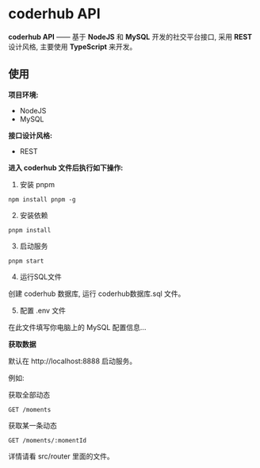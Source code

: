 # coderhub API

**coderhub API** —— 基于 **NodeJS** 和 **MySQL** 开发的社交平台接口, 采用 **REST** 设计风格, 主要使用 **TypeScript** 来开发。

## 使用

**项目环境:** 

* NodeJS
* MySQL

**接口设计风格:**

* REST

**进入 coderhub 文件后执行如下操作:**

1. 安装 pnpm

```shell
npm install pnpm -g
```

2. 安装依赖

```shell
pnpm install
```

3. 启动服务

```shell
pnpm start
```

4. 运行SQL文件

创建 coderhub 数据库, 运行 coderhub数据库.sql  文件。

5. 配置 .env 文件


在此文件填写你电脑上的 MySQL 配置信息...


**获取数据**

默认在 http://localhost:8888 启动服务。

例如:

获取全部动态

```HTTP
GET /moments
```

获取某一条动态

```HTTP
GET /moments/:momentId
```

详情请看 src/router 里面的文件。
